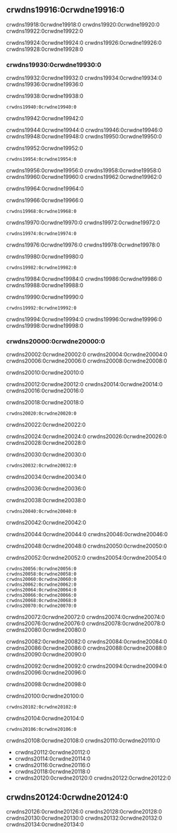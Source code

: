## crwdns19916:0crwdne19916:0

crwdns19918:0crwdne19918:0 crwdns19920:0crwdne19920:0 crwdns19922:0crwdne19922:0

crwdns19924:0crwdne19924:0 crwdns19926:0crwdne19926:0 crwdns19928:0crwdne19928:0

### crwdns19930:0crwdne19930:0

crwdns19932:0crwdne19932:0 crwdns19934:0crwdne19934:0 crwdns19936:0crwdne19936:0

<span class="filename">crwdns19938:0crwdne19938:0</span>

```rust,ignore,does_not_compile
crwdns19940:0crwdne19940:0
```


<span class="caption">crwdns19942:0crwdne19942:0</span>

crwdns19944:0crwdne19944:0 crwdns19946:0crwdne19946:0 crwdns19948:0crwdne19948:0 crwdns19950:0crwdne19950:0

crwdns19952:0crwdne19952:0

```console
crwdns19954:0crwdne19954:0
```

crwdns19956:0crwdne19956:0 crwdns19958:0crwdne19958:0 crwdns19960:0crwdne19960:0 crwdns19962:0crwdne19962:0

crwdns19964:0crwdne19964:0

<span class="filename">crwdns19966:0crwdne19966:0</span>

```rust,ignore,does_not_compile
crwdns19968:0crwdne19968:0
```

crwdns19970:0crwdne19970:0 crwdns19972:0crwdne19972:0

```console
crwdns19974:0crwdne19974:0
```

crwdns19976:0crwdne19976:0 crwdns19978:0crwdne19978:0

<span class="filename">crwdns19980:0crwdne19980:0</span>

```rust,ignore,does_not_compile
crwdns19982:0crwdne19982:0
```

crwdns19984:0crwdne19984:0 crwdns19986:0crwdne19986:0 crwdns19988:0crwdne19988:0

<span class="filename">crwdns19990:0crwdne19990:0</span>

```rust,ignore,not_desired_behavior
crwdns19992:0crwdne19992:0
```

crwdns19994:0crwdne19994:0 crwdns19996:0crwdne19996:0 crwdns19998:0crwdne19998:0

### crwdns20000:0crwdne20000:0

crwdns20002:0crwdne20002:0 crwdns20004:0crwdne20004:0 crwdns20006:0crwdne20006:0 crwdns20008:0crwdne20008:0

crwdns20010:0crwdne20010:0

crwdns20012:0crwdne20012:0 crwdns20014:0crwdne20014:0 crwdns20016:0crwdne20016:0

<span class="filename">crwdns20018:0crwdne20018:0</span>

```rust,noplayground,not_desired_behavior
crwdns20020:0crwdne20020:0
```


<span class="caption">crwdns20022:0crwdne20022:0</span>

crwdns20024:0crwdne20024:0 crwdns20026:0crwdne20026:0 crwdns20028:0crwdne20028:0

<span class="filename">crwdns20030:0crwdne20030:0</span>

```rust,noplayground
crwdns20032:0crwdne20032:0
```


<span class="caption">crwdns20034:0crwdne20034:0</span>

crwdns20036:0crwdne20036:0

<span class="filename">crwdns20038:0crwdne20038:0</span>

```rust,ignore
crwdns20040:0crwdne20040:0
```


<span class="caption">crwdns20042:0crwdne20042:0</span>

crwdns20044:0crwdne20044:0 crwdns20046:0crwdne20046:0

crwdns20048:0crwdne20048:0 crwdns20050:0crwdne20050:0

crwdns20052:0crwdne20052:0 crwdns20054:0crwdne20054:0


<!-- manual-regeneration
cd listings/ch20-web-server/listing-20-25
cargo run
curl http://127.0.0.1:7878
curl http://127.0.0.1:7878
curl http://127.0.0.1:7878
third request will error because server will have shut down
copy output below
Can't automate because the output depends on making requests
-->

```console
crwdns20056:0crwdne20056:0
crwdns20058:0crwdne20058:0
crwdns20060:0crwdne20060:0
crwdns20062:0crwdne20062:0
crwdns20064:0crwdne20064:0
crwdns20066:0crwdne20066:0
crwdns20068:0crwdne20068:0
crwdns20070:0crwdne20070:0
```

crwdns20072:0crwdne20072:0 crwdns20074:0crwdne20074:0 crwdns20076:0crwdne20076:0 crwdns20078:0crwdne20078:0 crwdns20080:0crwdne20080:0

crwdns20082:0crwdne20082:0 crwdns20084:0crwdne20084:0 crwdns20086:0crwdne20086:0 crwdns20088:0crwdne20088:0 crwdns20090:0crwdne20090:0

crwdns20092:0crwdne20092:0 crwdns20094:0crwdne20094:0 crwdns20096:0crwdne20096:0

crwdns20098:0crwdne20098:0

<span class="filename">crwdns20100:0crwdne20100:0</span>

```rust,ignore
crwdns20102:0crwdne20102:0
```

<span class="filename">crwdns20104:0crwdne20104:0</span>

```rust,noplayground
crwdns20106:0crwdne20106:0
```

crwdns20108:0crwdne20108:0 crwdns20110:0crwdne20110:0

* crwdns20112:0crwdne20112:0
* crwdns20114:0crwdne20114:0
* crwdns20116:0crwdne20116:0
* crwdns20118:0crwdne20118:0
* crwdns20120:0crwdne20120:0 crwdns20122:0crwdne20122:0

## crwdns20124:0crwdne20124:0

crwdns20126:0crwdne20126:0 crwdns20128:0crwdne20128:0 crwdns20130:0crwdne20130:0 crwdns20132:0crwdne20132:0 crwdns20134:0crwdne20134:0
